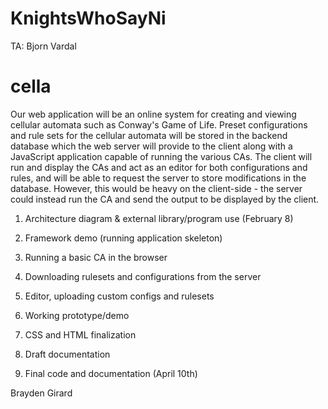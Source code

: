 KnightsWhoSayNi
===============

TA: Bjorn Vardal

cella
=============

Our web application will be an online system for creating and viewing cellular automata such as Conway's Game of Life.  Preset configurations and rule sets for the cellular automata will be stored in the backend database which the web server will provide to the client along with a JavaScript application capable of running the various CAs. The client will run and display the CAs and act as an editor for both configurations and rules, and will be able to request the server to store modifications in the database. However, this would be heavy on the client-side - the server could instead run the CA and send the output to be displayed by the client. 

1. Architecture diagram & external library/program use (February 8)

2. Framework demo (running application skeleton)

3. Running a basic CA in the browser

4. Downloading rulesets and configurations from the server

5. Editor, uploading custom configs and rulesets

6. Working prototype/demo

7. CSS and HTML finalization

8. Draft documentation

9. Final code and documentation (April 10th)

Brayden Girard
